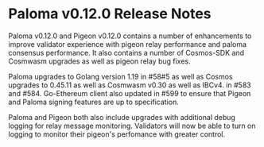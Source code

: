 # Paloma v0.12.0 Release Notes

Paloma v0.12.0 and Pigeon v0.12.0 contains a number of enhancements to improve validator experience with pigeon relay performance and paloma consensus performance. It also contains a number of Cosmos-SDK and Cosmwasm upgrades as well as pigeon relay bug fixes.

Paloma upgrades to Golang version 1.19 in #58#5 as well as Cosmos upgrades to 0.45.11 as well as Cosmwasm v0.30 as well as IBCv4. in #583 and #584. Go-Ethereum client also updated in #599 to ensure that Pigeon and Paloma signing features are up to specification.

Paloma and Pigeon both also include upgrades with additional debug logging for relay message monitoring. Validators will now be able to turn on logging to monitor their pigeon's perfomance with greater control.
